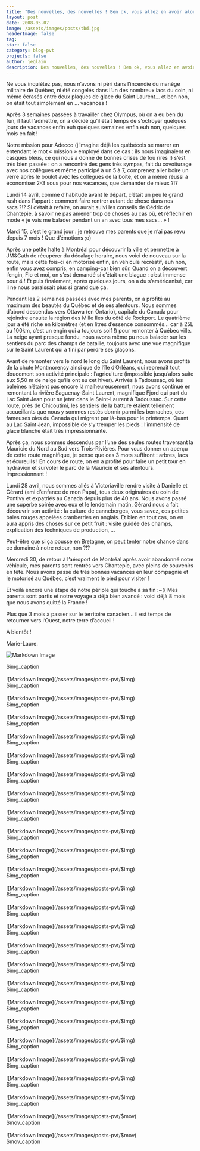 ```yaml
---
title: "Des nouvelles, des nouvelles ! Ben ok, vous allez en avoir alors des"
layout: post
date: 2008-05-07
image: /assets/images/posts/tbd.jpg
headerImage: false
tag:
star: false
category: blog-pvt
projects: false
author: jeglain
description: Des nouvelles, des nouvelles ! Ben ok, vous allez en avoir alors des
---
```


Ne vous inquiétez pas, nous n’avons ni péri dans l’incendie du
manège militaire de Québec, ni été congelés dans l’un des
nombreux lacs du coin, ni même écrasés entre deux plaques de glace du
Saint Laurent… et ben non, on était tout simplement en …
vacances !

Après 3 semaines passées à travailler chez Olympus, où on a eu ben
du fun, il faut l’admettre, on a décidé qu’il était temps de
s’octroyer quelques jours de vacances enfin euh quelques semaines
enfin euh non, quelques mois en fait !

Notre mission pour Adecco (j’imagine déjà les québécois se marrer
en entendant le mot « mission » employé dans ce cas : ils nous
imaginaient en casques bleus, ce qui nous a donné de bonnes crises de
fou rires !) s’est très bien passée : on a rencontré des gens
très sympas, fait du covoiturage avec nos collègues et même
participé à un 5 à 7, comprenez aller boire un verre après le boulot
avec les collègues de la boîte, et on a même réussi à économiser
2-3 sous pour nos vacances, que demander de mieux ?!?

Lundi 14 avril, comme d’habitude avant le départ, c’était un peu
le grand rush dans l’appart : comment faire rentrer autant de chose
dans nos sacs ?!? Si c’était à refaire, on aurait suivi les
conseils de Cédric de Chantepie, à savoir ne pas amener trop de choses
au cas où, et réfléchir en mode « je vais me balader pendant un an
avec tous mes sacs… » !

Mardi 15, c’est le grand jour : je retrouve mes parents que je n’ai
pas revu depuis 7 mois ! Que d’émotions ;o)

Après une petite halte à Montréal pour découvrir la ville et
permettre à JM&Cath de récupérer du décalage horaire, nous voici de
nouveau sur la route, mais cette fois-ci en motorisé enfin, en
véhicule récréatif, euh non, enfin vous avez compris, en camping-car
bien sûr. Quand on a découvert l’engin, Flo et moi, on s’est
demandé si c’était une blague : c’est immense pour 4 ! Et puis
finalement, après quelques jours, on a du s’américanisé, car il ne
nous paraissait plus si grand que ça.

Pendant les 2 semaines passées avec mes parents, on a profité au
maximum des beautés du Québec et de ses alentours. Nous sommes
d’abord descendus vers Ottawa (en Ontario), capitale du Canada pour
rejoindre ensuite la région des Mille Iles du côté de Rockport. Le
quatrième jour a été riche en kilomètres (et en litres d’essence
consommés… car à 25L au 100km, c’est un engin qui a toujours
soif !) pour remonter à Québec ville. La neige ayant presque fondu,
nous avons même pu nous balader sur les sentiers du parc des champs de
bataille, toujours avec une vue magnifique sur le Saint Laurent qui a
fini par perdre ses glaçons.

Avant de remonter vers le nord le long du Saint Laurent, nous avons
profité de la chute Montmorency ainsi que de l’île d’Orléans, qui
reprenait tout doucement son activité principale : l’agriculture
(impossible jusqu’alors suite aux 5,50 m de neige qu’ils ont eu cet
hiver). Arrivés à Tadoussac, où les baleines n’étaient pas encore
là malheureusement, nous avons continué en remontant la rivière
Saguenay-Saint Laurent, magnifique Fjord qui part du Lac Saint Jean pour
se jeter dans le Saint-Laurent à Tadoussac. Sur cette route, près de
Chicoutimi, les sentiers de la batture étaient tellement accueillants
que nous y sommes restés dormir parmi les bernaches, ces fameuses oies
du Canada qui migrent par là-bas pour le printemps. Quant au Lac Saint
Jean, impossible de s’y tremper les pieds : l’immensité de glace
blanche était très impressionnante.

Après ça, nous sommes descendus par l’une des seules routes
traversant la Mauricie du Nord au Sud vers Trois-Rivières. Pour vous
donner un aperçu de cette route magnifique, je pense que ces 3 mots
suffiront : arbres, lacs et écureuils ! En cours de route, on en a
profité pour faire un petit tour en hydravion et survoler le parc de la
Mauricie et ses alentours. Impressionnant !

Lundi 28 avril, nous sommes allés à Victoriaville rendre visite à
Danielle et Gérard (ami d’enfance de mon Papa), tous deux originaires
du coin de Pontivy et expatriés au Canada depuis plus de 40 ans. Nous
avons passé une superbe soirée avec eux et le lendemain matin, Gérard
nous a fait découvrir son activité : la culture de canneberges, vous
savez, ces petites baies rouges appelées cranberries en anglais. Et
bien en tout cas, on en aura appris des choses sur ce petit fruit :
visite guidée des champs, explication des techniques de production, …

Peut-être que si ça pousse en Bretagne, on peut tenter notre chance
dans ce domaine à notre retour, non ?!?

Mercredi 30, de retour à l’aéroport de Montréal après avoir
abandonné notre véhicule, mes parents sont rentrés vers Chantepie,
avec pleins de souvenirs en tête. Nous avons passé de très bonnes
vacances en leur compagnie et le motorisé au Québec, c’est vraiment
le pied pour visiter !

Et voilà encore une étape de notre périple qui touche à sa fin :~((
Mes parents sont partis et notre voyage a déjà bien avancé : voici
déjà 8 mois que nous avons quitté la France !

Plus que 3 mois à passer sur le territoire canadien… il est temps de
retourner vers l’Ouest, notre terre d’accueil !

A bientôt !

Marie-Laure.

![Markdown Image](/assets/images/posts-pvt/$img)
<figcaption class="caption">$img_caption</figcaption>
<br>
![Markdown Image](/assets/images/posts-pvt/$img)
<figcaption class="caption">$img_caption</figcaption>
<br>
![Markdown Image](/assets/images/posts-pvt/$img)
<figcaption class="caption">$img_caption</figcaption>
<br>
![Markdown Image](/assets/images/posts-pvt/$img)
<figcaption class="caption">$img_caption</figcaption>
<br>
![Markdown Image](/assets/images/posts-pvt/$img)
<figcaption class="caption">$img_caption</figcaption>
<br>
![Markdown Image](/assets/images/posts-pvt/$img)
<figcaption class="caption">$img_caption</figcaption>
<br>
![Markdown Image](/assets/images/posts-pvt/$img)
<figcaption class="caption">$img_caption</figcaption>
<br>
![Markdown Image](/assets/images/posts-pvt/$img)
<figcaption class="caption">$img_caption</figcaption>
<br>
![Markdown Image](/assets/images/posts-pvt/$img)
<figcaption class="caption">$img_caption</figcaption>
<br>
![Markdown Image](/assets/images/posts-pvt/$img)
<figcaption class="caption">$img_caption</figcaption>
<br>
![Markdown Image](/assets/images/posts-pvt/$img)
<figcaption class="caption">$img_caption</figcaption>
<br>
![Markdown Image](/assets/images/posts-pvt/$img)
<figcaption class="caption">$img_caption</figcaption>
<br>
![Markdown Image](/assets/images/posts-pvt/$img)
<figcaption class="caption">$img_caption</figcaption>
<br>
![Markdown Image](/assets/images/posts-pvt/$img)
<figcaption class="caption">$img_caption</figcaption>
<br>
![Markdown Image](/assets/images/posts-pvt/$img)
<figcaption class="caption">$img_caption</figcaption>
<br>
![Markdown Image](/assets/images/posts-pvt/$img)
<figcaption class="caption">$img_caption</figcaption>
<br>
![Markdown Image](/assets/images/posts-pvt/$img)
<figcaption class="caption">$img_caption</figcaption>
<br>
![Markdown Image](/assets/images/posts-pvt/$img)
<figcaption class="caption">$img_caption</figcaption>
<br>
![Markdown Image](/assets/images/posts-pvt/$img)
<figcaption class="caption">$img_caption</figcaption>
<br>
![Markdown Image](/assets/images/posts-pvt/$img)
<figcaption class="caption">$img_caption</figcaption>
<br>
![Markdown Image](/assets/images/posts-pvt/$img)
<figcaption class="caption">$img_caption</figcaption>
<br>
![Markdown Image](/assets/images/posts-pvt/$img)
<figcaption class="caption">$img_caption</figcaption>
<br>
![Markdown Image](/assets/images/posts-pvt/$img)
<figcaption class="caption">$img_caption</figcaption>
<br>
![Markdown Image](/assets/images/posts-pvt/$img)
<figcaption class="caption">$img_caption</figcaption>
<br>
![Markdown Image](/assets/images/posts-pvt/$mov)
<figcaption class="caption">$mov_caption</figcaption>
<br>
![Markdown Image](/assets/images/posts-pvt/$mov)
<figcaption class="caption">$mov_caption</figcaption>
<br>
